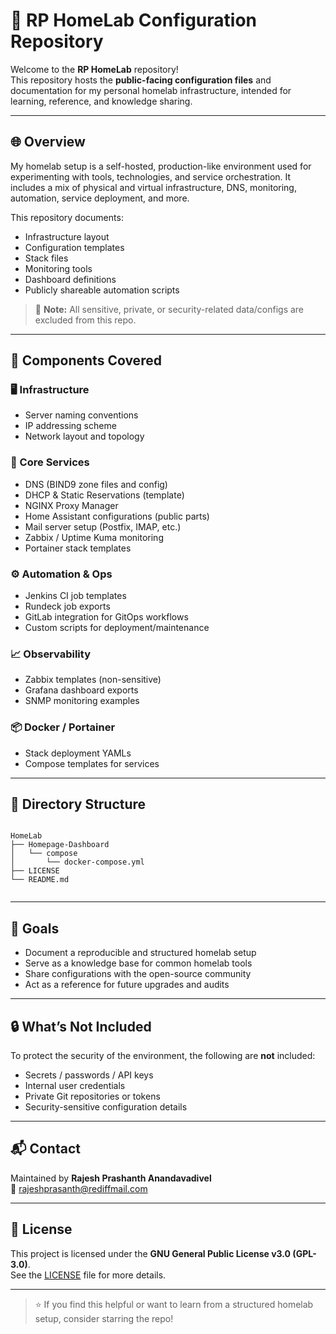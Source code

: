 # 🧪 RP HomeLab Configuration Repository

Welcome to the **RP HomeLab** repository!  
This repository hosts the **public-facing configuration files** and documentation for my personal homelab infrastructure, intended for learning, reference, and knowledge sharing.

---

## 🌐 Overview

My homelab setup is a self-hosted, production-like environment used for experimenting with tools, technologies, and service orchestration. It includes a mix of physical and virtual infrastructure, DNS, monitoring, automation, service deployment, and more.

This repository documents:
- Infrastructure layout
- Configuration templates
- Stack files
- Monitoring tools
- Dashboard definitions
- Publicly shareable automation scripts

> 🚫 **Note:** All sensitive, private, or security-related data/configs are excluded from this repo.

---

## 🧩 Components Covered

### 🖥️ Infrastructure
- Server naming conventions
- IP addressing scheme
- Network layout and topology

### 🧠 Core Services
- DNS (BIND9 zone files and config)
- DHCP & Static Reservations (template)
- NGINX Proxy Manager
- Home Assistant configurations (public parts)
- Mail server setup (Postfix, IMAP, etc.)
- Zabbix / Uptime Kuma monitoring
- Portainer stack templates

### ⚙️ Automation & Ops
- Jenkins CI job templates
- Rundeck job exports
- GitLab integration for GitOps workflows
- Custom scripts for deployment/maintenance

### 📈 Observability
- Zabbix templates (non-sensitive)
- Grafana dashboard exports
- SNMP monitoring examples

### 📦 Docker / Portainer
- Stack deployment YAMLs
- Compose templates for services

---

## 📂 Directory Structure

```

HomeLab
├── Homepage-Dashboard
│   └── compose
│       └── docker-compose.yml
├── LICENSE
└── README.md


```

---

## 🚀 Goals

- Document a reproducible and structured homelab setup
- Serve as a knowledge base for common homelab tools
- Share configurations with the open-source community
- Act as a reference for future upgrades and audits

---

## 🔒 What’s Not Included

To protect the security of the environment, the following are **not** included:
- Secrets / passwords / API keys
- Internal user credentials
- Private Git repositories or tokens
- Security-sensitive configuration details

---

## 📬 Contact

Maintained by **Rajesh Prashanth Anandavadivel**  
📧 [rajeshprasanth@rediffmail.com](mailto:rajeshprasanth@rediffmail.com)  

---

## 📜 License

This project is licensed under the **GNU General Public License v3.0 (GPL-3.0)**.  
See the [LICENSE](./LICENSE) file for more details.

---

> ⭐ If you find this helpful or want to learn from a structured homelab setup, consider starring the repo!
```

